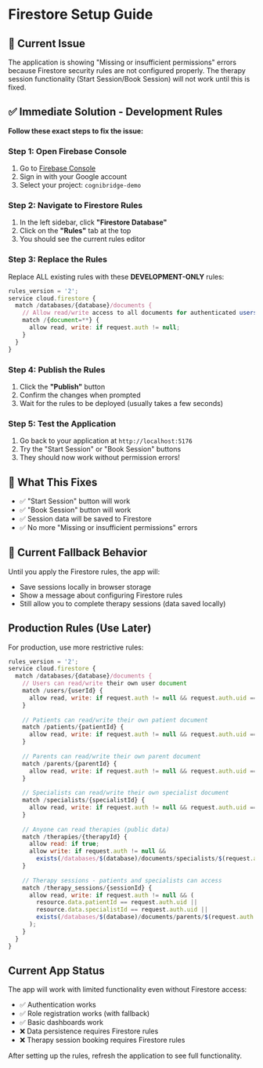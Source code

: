 # Firestore Setup Guide

## 🚨 Current Issue
The application is showing "Missing or insufficient permissions" errors because Firestore security rules are not configured properly. The therapy session functionality (Start Session/Book Session) will not work until this is fixed.

## ✅ Immediate Solution - Development Rules

**Follow these exact steps to fix the issue:**

### Step 1: Open Firebase Console
1. Go to [Firebase Console](https://console.firebase.google.com)
2. Sign in with your Google account
3. Select your project: `cognibridge-demo`

### Step 2: Navigate to Firestore Rules
1. In the left sidebar, click **"Firestore Database"**
2. Click on the **"Rules"** tab at the top
3. You should see the current rules editor

### Step 3: Replace the Rules
Replace ALL existing rules with these **DEVELOPMENT-ONLY** rules:

```javascript
rules_version = '2';
service cloud.firestore {
  match /databases/{database}/documents {
    // Allow read/write access to all documents for authenticated users (DEVELOPMENT ONLY)
    match /{document=**} {
      allow read, write: if request.auth != null;
    }
  }
}
```

### Step 4: Publish the Rules
1. Click the **"Publish"** button
2. Confirm the changes when prompted
3. Wait for the rules to be deployed (usually takes a few seconds)

### Step 5: Test the Application
1. Go back to your application at `http://localhost:5176`
2. Try the "Start Session" or "Book Session" buttons
3. They should now work without permission errors!

## 🎯 What This Fixes
- ✅ "Start Session" button will work
- ✅ "Book Session" button will work  
- ✅ Session data will be saved to Firestore
- ✅ No more "Missing or insufficient permissions" errors

## 🔄 Current Fallback Behavior
Until you apply the Firestore rules, the app will:
- Save sessions locally in browser storage
- Show a message about configuring Firestore rules
- Still allow you to complete therapy sessions (data saved locally)

## Production Rules (Use Later)

For production, use more restrictive rules:

```javascript
rules_version = '2';
service cloud.firestore {
  match /databases/{database}/documents {
    // Users can read/write their own user document
    match /users/{userId} {
      allow read, write: if request.auth != null && request.auth.uid == userId;
    }
    
    // Patients can read/write their own patient document
    match /patients/{patientId} {
      allow read, write: if request.auth != null && request.auth.uid == patientId;
    }
    
    // Parents can read/write their own parent document
    match /parents/{parentId} {
      allow read, write: if request.auth != null && request.auth.uid == parentId;
    }
    
    // Specialists can read/write their own specialist document
    match /specialists/{specialistId} {
      allow read, write: if request.auth != null && request.auth.uid == specialistId;
    }
    
    // Anyone can read therapies (public data)
    match /therapies/{therapyId} {
      allow read: if true;
      allow write: if request.auth != null && 
        exists(/databases/$(database)/documents/specialists/$(request.auth.uid));
    }
    
    // Therapy sessions - patients and specialists can access
    match /therapy_sessions/{sessionId} {
      allow read, write: if request.auth != null && (
        resource.data.patientId == request.auth.uid ||
        resource.data.specialistId == request.auth.uid ||
        exists(/databases/$(database)/documents/parents/$(request.auth.uid))
      );
    }
  }
}
```

## Current App Status

The app will work with limited functionality even without Firestore access:
- ✅ Authentication works
- ✅ Role registration works (with fallback)
- ✅ Basic dashboards work
- ❌ Data persistence requires Firestore rules
- ❌ Therapy session booking requires Firestore rules

After setting up the rules, refresh the application to see full functionality.
